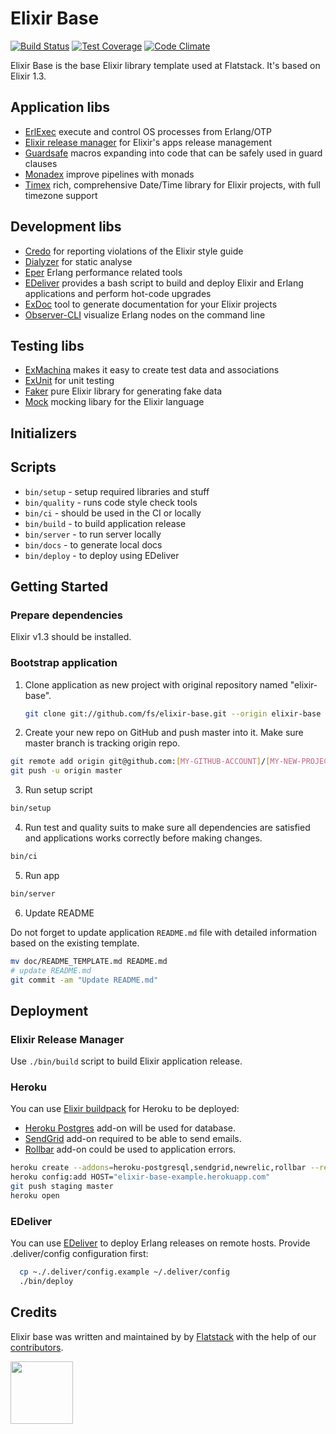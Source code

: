 # Elixir Base

[![Build Status](https://semaphoreapp.com/api/v1/projects/31b68af8b073708a56e4e005bbcba2af4802816d/76140/shields_badge.png)](https://semaphoreapp.com/fs/elixir-base)
[![Test Coverage](https://codeclimate.com/github/fs/elixir-base/badges/coverage.svg)](https://codeclimate.com/github/fs/elixir-base)
[![Code Climate](https://codeclimate.com/github/fs/elixir-base.png)](https://codeclimate.com/github/fs/elixir-base)

Elixir Base is the base Elixir library template used at Flatstack.
It's based on Elixir 1.3.

## Application libs

* [ErlExec](https://github.com/saleyn/erlexec) execute and control OS processes from Erlang/OTP
* [Elixir release manager](https://github.com/bitwalker/exrm) for Elixir's apps release management
* [Guardsafe](https://github.com/DevL/guardsafe) macros expanding into code that can be safely used in guard clauses
* [Monadex](https://github.com/rob-brown/MonadEx) improve pipelines with monads
* [Timex](https://github.com/bitwalker/timex) rich, comprehensive Date/Time library for Elixir projects, with full timezone support

## Development libs

* [Credo](https://github.com/rrrene/credo) for reporting violations of the Elixir style guide
* [Dialyzer](https://github.com/jeremyjh/dialyxir) for static analyse
* [Eper](https://github.com/massemanet/eper) Erlang performance related tools
* [EDeliver](https://github.com/boldpoker/edeliver) provides a bash script to build and deploy Elixir and Erlang applications and perform hot-code upgrades
* [ExDoc](https://github.com/elixir-lang/ex_doc) tool to generate documentation for your Elixir projects
* [Observer-CLI](https://github.com/zhongwencool/observer_cli) visualize Erlang nodes on the command line

## Testing libs

* [ExMachina](https://github.com/thoughtbot/ex_machina) makes it easy to create test data and associations
* [ExUnit](http://elixir-lang.org/docs/stable/ex_unit/ExUnit.html) for unit testing
* [Faker](https://github.com/igas/faker) pure Elixir library for generating fake data
* [Mock](https://github.com/) mocking libary for the Elixir language

## Initializers

## Scripts

* `bin/setup` - setup required libraries and stuff
* `bin/quality` - runs code style check tools
* `bin/ci` - should be used in the CI or locally
* `bin/build` - to build application release
* `bin/server` - to run server locally
* `bin/docs` - to generate local docs
* `bin/deploy` - to deploy using EDeliver

## Getting Started

### Prepare dependencies

Elixir v1.3 should be installed.

### Bootstrap application

1. Clone application as new project with original repository named "elixir-base".

   ```bash
   git clone git://github.com/fs/elixir-base.git --origin elixir-base [MY-NEW-PROJECT]
   ```

2. Create your new repo on GitHub and push master into it. Make sure master branch is tracking origin repo.

  ```bash
  git remote add origin git@github.com:[MY-GITHUB-ACCOUNT]/[MY-NEW-PROJECT].git
  git push -u origin master
  ```

3. Run setup script

  ```bash
  bin/setup
  ```

4. Run test and quality suits to make sure all dependencies are satisfied and applications works correctly before making changes.

  ```bash
  bin/ci
  ```

5. Run app

  ```bash
  bin/server
  ```

6. Update README

  Do not forget to update application `README.md` file with detailed information based on the
  existing template.

  ```bash
  mv doc/README_TEMPLATE.md README.md
  # update README.md
  git commit -am "Update README.md"
  ```

## Deployment

### Elixir Release Manager

Use `./bin/build` script to build Elixir application release.

### Heroku

You can use [Elixir buildpack](https://github.com/HashNuke/heroku-buildpack-elixir) for Heroku to be deployed:

* [Heroku Postgres](https://www.heroku.com/postgres) add-on will be used for database.
* [SendGrid](https://devcenter.heroku.com/articles/sendgrid) add-on required to be able to send emails.
* [Rollbar](https://elements.heroku.com/addons/rollbar) add-on could be used to application errors.

```bash
heroku create --addons=heroku-postgresql,sendgrid,newrelic,rollbar --remote staging elixir-base-example --buildpack "https://github.com/HashNuke/heroku-buildpack-elixir.git"
heroku config:add HOST="elixir-base-example.herokuapp.com"
git push staging master
heroku open
```

### EDeliver

You can use [EDeliver](https://github.com/boldpoker/edeliver) to deploy Erlang releases on remote hosts. Provide .deliver/config configuration first:

```bash
  cp ~./.deliver/config.example ~/.deliver/config
  ./bin/deploy
```

## Credits

Elixir base was written and maintained by by [Flatstack](http://www.flatstack.com) with the help of our
[contributors](http://github.com/fs/elixir-base/contributors).

[<img src="http://www.flatstack.com/logo.svg" width="100"/>](http://www.flatstack.com)
